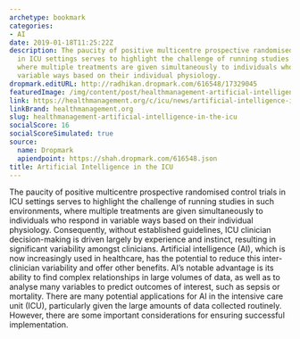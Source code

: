 ```yaml
---
archetype: bookmark
categories:
- AI
date: 2019-01-18T11:25:22Z
description: The paucity of positive multicentre prospective randomised control trials
  in ICU settings serves to highlight the challenge of running studies in such environments,
  where multiple treatments are given simultaneously to individuals who respond in
  variable ways based on their individual physiology.
dropmark.editURL: http://radhikan.dropmark.com/616548/17329045
featuredImage: /img/content/post/healthmanagement-artificial-intelligence-in-the-icu.JPG
link: https://healthmanagement.org/c/icu/news/artificial-intelligence-in-the-icu
linkBrand: healthmanagement.org
slug: healthmanagement-artificial-intelligence-in-the-icu
socialScore: 16
socialScoreSimulated: true
source:
  name: Dropmark
  apiendpoint: https://shah.dropmark.com/616548.json
title: Artificial Intelligence in the ICU
---
```

The paucity of positive multicentre prospective randomised control trials in ICU settings serves to highlight the challenge of running studies in such environments, where multiple treatments are given simultaneously to individuals who respond in variable ways based on their individual physiology. Consequently, without established guidelines, ICU clinician decision-making is driven largely by experience and instinct, resulting in significant variability amongst clinicians. Artificial intelligence (AI), which is now increasingly used in healthcare, has the potential to reduce this inter-clinician variability and offer other benefits. AI’s notable advantage is its ability to find complex relationships in large volumes of data, as well as to analyse many variables to predict outcomes of interest, such as sepsis or mortality. There are many potential applications for AI in the intensive care unit (ICU), particularly given the large amounts of data collected routinely. However, there are some important considerations for ensuring successful implementation.

